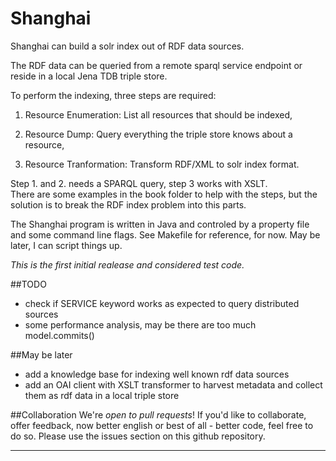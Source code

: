 

Shanghai
========

  Shanghai can build a solr index out of RDF data sources. <br/>

  The RDF data can be queried from a remote sparql service endpoint
  or reside in a local Jena TDB triple store. 

  To perform the indexing, three steps are required:

  1. Resource Enumeration: List all resources that should be indexed,

  2. Resource Dump: Query everything the triple store knows about a resource,

  3. Resource Tranformation: Transform RDF/XML to solr index format.

  Step 1. and 2. needs a SPARQL query, step 3 works with XSLT. <br/>
  There are some examples in the book folder to help with the steps,
  but the solution is to break the RDF index problem into this parts.

  The Shanghai program is written in Java and controled by a property 
  file and some command line flags.
  See Makefile for reference, for now. May be later, I can script 
  things up.

  *This is the first initial realease and considered test code.*

##TODO
  - check if SERVICE keyword works as expected to query distributed sources
  - some performance analysis, may be there are too much model.commits()

##May be later
  - add a knowledge base for indexing well known rdf data sources
  - add an OAI client with XSLT transformer to harvest metadata and
    collect them as rdf data in a local triple store

##Collaboration
  We're *open to pull requests*! If you'd like to collaborate, 
  offer feedback, now better english or best of all - better code, 
  feel free to do so. 
  Please use the issues section on this github repository.

____________________________________________________________________________
